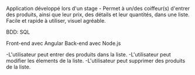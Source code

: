 Application développé lors d'un stage - Permet à un/des coiffeur(s) d'entrer des produits, ainsi que leur prix, des détails et leur quantités, dans une liste.
Facile et rapide à utiliser, visuel agréable.

BDD: SQL

Front-end avec Angular
Back-end avec Node.js

-L'utilisateur peut entrer des produits dans la liste.
-L'utilisateur peut modifier les élements de la liste.
-L'utilisateur peut supprimer des produits de la liste.
